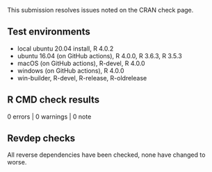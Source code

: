 This submission resolves issues noted on the CRAN check page.

## Test environments
* local ubuntu 20.04 install, R 4.0.2
* ubuntu 16.04 (on GitHub actions), R 4.0.0, R 3.6.3, R 3.5.3
* macOS (on GitHub actions), R-devel, R 4.0.0
* windows (on GitHub actions), R 4.0.0
* win-builder, R-devel, R-release, R-oldrelease

## R CMD check results

0 errors | 0 warnings | 0 note

## Revdep checks

All reverse dependencies have been checked, none have changed to worse.
